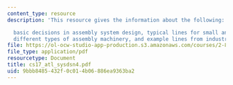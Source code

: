 ```yaml
---
content_type: resource
description: 'This resource gives the information about the following:

  basic decisions in assembly system design, typical lines for small and large products,
  different types of assembly machinery, and example lines from industry.'
file: https://ol-ocw-studio-app-production.s3.amazonaws.com/courses/2-875-mechanical-assembly-and-its-role-in-product-development-fall-2004/9bbb8485432f0c014b06886ea9363ba2_cs17_atl_sysdsn4.pdf
file_type: application/pdf
resourcetype: Document
title: cs17_atl_sysdsn4.pdf
uid: 9bbb8485-432f-0c01-4b06-886ea9363ba2
---
```


